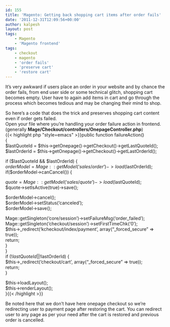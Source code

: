 ```yaml
---
id: 155
title: 'Magento: Getting back shopping cart items after order fails'
date: '2011-12-31T12:09:56+00:00'
author: kalpesh
layout: post
tags:
    - Magento
    - 'Magento frontend'
tags:
    - checkout
    - magento
    - 'order fails'
    - 'preserve cart'
    - 'restore cart'
---
```


It’s very awkward if users place an order in your website and by chance the order fails, from end user side or some technical glitch, shopping cart becomes empty. User have to again add items in cart and go through the process which becomes tedious and may be changing their mind to shop.

So here’s a code that does the trick and preserves shopping cart content even if order gets failed.  
Open your file where you’re handling your order failure action in frontend. (generally **Mage/Checkout/controllers/OnepageController.php**)  
{{< highlight php "style=emacs" >}}public function failureAction()  
{  
 $lastQuoteId = $this->getOnepage()->getCheckout()->getLastQuoteId();  
 $lastOrderId = $this->getOnepage()->getCheckout()->getLastOrderId();

 if ($lastQuoteId &amp;&amp; $lastOrderId) {  
 $orderModel = Mage::getModel(‘sales/order’)->load($lastOrderId);  
 if($orderModel->canCancel()) {

 $quote = Mage::getModel(‘sales/quote’)->load($lastQuoteId);  
 $quote->setIsActive(true)->save();

 $orderModel->cancel();  
 $orderModel->setStatus(‘canceled’);  
 $orderModel->save();

 Mage::getSingleton(‘core/session’)->setFailureMsg(‘order_failed’);  
 Mage::getSingleton(‘checkout/session’)->setFirstTimeChk(‘0’);  
 $this->_redirect(‘kcheckout/index/payment’, array(“_forced_secure” => true));  
 return;  
 }  
 }  
 if (!$lastQuoteId || !$lastOrderId) {  
 $this->_redirect(‘checkout/cart’, array(“_forced_secure” => true));  
 return;  
 }

 $this->loadLayout();  
 $this->renderLayout();  
}{{< /highlight >}}

Be noted here that we don’t have here onepage checkout so we’re redirecting user to payment page after restoring the cart. You can redirect user to any page as per your need after the cart is restored and previous order is cancelled.